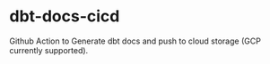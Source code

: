 # dbt-docs-cicd
Github Action to Generate dbt docs and push to cloud storage (GCP currently supported).
